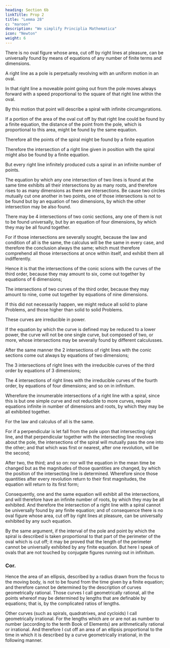 ```yaml
---
heading: Section 6b
linkTitle: Prop 2
title: "Lemma 28"
c: "maroon"
description: "We simplify Principlia Mathematica"
icon: "Newton"
weight: 6
---
```




There is no oval figure whose area, cut off by right lines at pleasure, can be universally found by means of equations of any number of finite terms and dimensions.


A right line as a pole is perpetually revolving with an uniform motion in an oval. 

In that right line a moveable point going out from the pole moves always forward with a speed proportional to the square of that right line within the oval.

By this motion that point will describe a spiral with infinite circumgyrations.

If a portion of the area of the oval cut off by that right line could be found by a finite equation, the distance of the point from the pole, which is proportional to this area, might be found by the same equation.

Therefore all the points of the spiral might be found by a finite equation


Therefore the intersection of a right line given in position with the spiral might also be found by a finite equation. 

But every right line infinitely produced cuts a spiral in an infinite number of points.

The equation by which any one intersection of two lines is found at the same time exhibits all their intersections by as many roots, and therefore rises to as many dimensions as there are intersections. Be cause two circles mutually cut one another in two points, one of those intersections is not to be found but by an equation of two dimensions, by which the other intersection may be also found.

There may be 4 intersections of two conic sections, any one of them is not to be found universally, but by an equation of four dimensions, by which they may be all found together.

For if those intersections are severally sought, because the law and condition of all is the same, the calculus will be the same in every case, and therefore the conclusion always the same; which must therefore comprehend all those intersections at once within itself, and exhibit them all indifferently. 

Hence it is that the intersections of the conic scions with the curves of the third order, because they may amount to six, come out together by equations of 6 dimensions; 

The intersections of two curves of the third order, because they may amount to nine, come out together by equations of nine dimensions.

If this did not necessarily happen, we might reduce all solid to plane Problems, and those higher than solid to solid Problems. 

These curves are irreducible in power.

If the equation by which the curve is defined may be reduced to a lower power, the curve will not be one single curve, but composed of two, or more, whose intersections may be severally found by different calculusses. 

After the same manner the 2 intersections of right lines with the conic sections come out always by equations of two dimensions;

The 3 intersections of right lines with the irreducible curves of the third order by equations of 3 dimensions; 

The 4 intersections of right lines with the irreducible curves of the fourth order, by equations of four dimensions; and so on in infinitum. 

Wherefore the innumerable intersections of a right line with a spiral, since this is but one simple curve and not reducible to more curves, require equations infinite in number of dimensions and roots, by which they may be all exhibited together.

For the law and calculus of all is the same.

For if a perpendicular is let fall from the pole upon that intersecting right line, and that perpendicular together with the intersecting line revolves about the pole, the intersections of the spiral will mutually pass the one into the other; and that which was first or nearest, after one revolution, will be the second; 

After two, the third; and so on: nor will the equation in the mean time be changed but as the magnitudes of those quantities are changed, by which the position of the intersecting line is determined. Wherefore since those quantities after every revolution return to their first magnitudes, the equation will return to its first form; 

Consequently, one and the same equation will exhibit all the intersections, and will therefore have an infinite number of roots, by which they may be all exhibited. And therefore the intersection of a right line with a spiral cannot be universally found by any finite equation; and of consequence there is no oval figure whose area, cut off by right lines at pleasure, can be universally exhibited by any such equation.

By the same argument, if the interval of the pole and point by which the spiral is described is taken proportional to that part of the perimeter of the oval which is cut off; it may be proved that the length of the perimeter cannot be universally exhibited by any finite equation. But here I speak of ovals that are not touched by conjugate figures running out in infinitum.

### Cor. 

Hence the area of an ellipsis, described by a radius drawn from the focus to the moving body, is not to be found from the time given by a finite equation; and therefore cannot be determined by the description of curves geometrically rational. Those curves I call geometrically rational, all the points whereof may be determined by lengths that are definable by equations; that is, by the complicated ratios of lengths.

Other curves (such as spirals, quadratrixes, and cycloids) I call geometrically irrational. For the lengths which are or are not as number to number (according to the tenth Book of Elements) are arithmetically rational or irrational. And therefore I cut off an area of an ellipsis proportional to the time in which it is described by a curve geometrically irrational, in the following manner.
